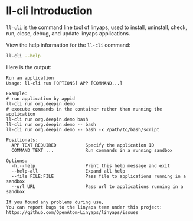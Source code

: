 <!--
SPDX-FileCopyrightText: 2023 UnionTech Software Technology Co., Ltd.

SPDX-License-Identifier: LGPL-3.0-or-later
-->

# ll-cli Introduction

`ll-cli` is the command line tool of linyaps, used to install, uninstall, check, run, close, debug, and update linyaps applications.

View the help information for the `ll-cli` command:

```bash
ll-cli --help
```

Here is the output:

```text
Run an application
Usage: ll-cli run [OPTIONS] APP [COMMAND...]

Example:
# run application by appid
ll-cli run org.deepin.demo
# execute commands in the container rather than running the application
ll-cli run org.deepin.demo bash
ll-cli run org.deepin.demo -- bash
ll-cli run org.deepin.demo -- bash -x /path/to/bash/script

Positionals:
  APP TEXT REQUIRED           Specify the application ID
  COMMAND TEXT ...            Run commands in a running sandbox

Options:
  -h,--help                   Print this help message and exit
  --help-all                  Expand all help
  --file FILE:FILE            Pass file to applications running in a sandbox
  --url URL                   Pass url to applications running in a sandbox

If you found any problems during use,
You can report bugs to the linyaps team under this project: https://github.com/OpenAtom-Linyaps/linyaps/issues
```
